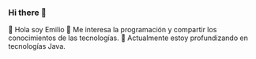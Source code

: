 ### Hi there 👋

👋 Hola soy Emilio
👀 Me interesa la programación y compartir los conocimientos de las tecnologías.
🌱 Actualmente estoy profundizando en tecnologías Java.
